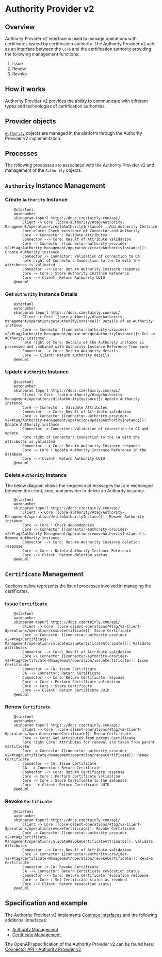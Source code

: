 # Authority Provider v2

## Overview

Authority Provider v2 interface is used to manage operations with certificates issued by certification authority. The Authority Provider v2 acts as an interface between the `Core` and the certification authority providing the following management functions:
1. Issue
2. Renew
3. Revoke 

## How it works

Authority Provider v2 provides the ability to communicate with different types and technologies of certification authorities.

## Provider objects

[`Authority`](../../concept-design/core-components/authority) objects are managed in the platform through the Authority Provider v2 implementation.

## Processes

The following processes are associated with the Authority Provider v2 and management of the `Authority` objects.

## `Authority` Instance Management

### Create `Authority` Instance

```plantuml
    @startuml
    autonumber
    skinparam topurl https://docs.czertainly.com/api/
        Client -> Core [[core-authority/#tag/Authority-Management/operation/createAuthorityInstance]]: Add Authority Instance
        Core->Core: Check existence of Connector and Authority
        Core -> Connector : Validate Attributes
        Connector --> Core: Result of Attribute validation
        Core -> Connector [[connector-authority-provider-v2/#tag/Authority-Management/operation/createAuthorityInstance]]: Create Authority instance
        Connector -> Connector: Validation of connection to CA
        note right of Connector: Connection to the CA with the attributes is validated
        Connector --> Core: Return Authority Instance response
        Core -> Core : Store Authority Instance Reference
        Core --> Client: Return Authority UUID
    @enduml
```

### Get `Authority` Instance Details

```plantuml
    @startuml
    autonumber
    skinparam topurl https://docs.czertainly.com/api/
        Client -> Core [[core-authority/#tag/Authority-Management/operation/getAuthorityInstance]]: Details of an Authority instance
        Core -> Connector [[connector-authority-provider-v2/#tag/Authority-Management/operation/getAuthorityInstance]]: Get an Authority instance
        note right of Core: Details of the Authority instance is processed and combined with Authority Instance Reference from core
        Connector --> Core: Return Authority details
        Core -> Client: Return Authority details
    @enduml
```

### Update `Authority` Instance

```plantuml
    @startuml
    autonumber
    skinparam topurl https://docs.czertainly.com/api/
        Client -> Core [[core-authority/#tag/Authority-Management/operation/editAuthorityInstance]]: Update Authority instance
        Core -> Connector : Validate Attributes
        Connector --> Core: Result of Attribute validation
        Core -> Connector [[connector-authority-provider-v2/#tag/Authority-Management/operation/updateAuthorityInstance]]: Update Authority instance
        Connector -> Connector: Validation of connection to CA and update
        note right of Connector: Connection to the CA with the attributes is validated
        Connector --> Core: Return Authority Instance response
        Core -> Core : Update Authority Instance Reference in the database
        Core --> Client: Return Authority UUID
    @enduml
```

### Delete `Authority` Instance

The below diagram shows the sequence of messages that are exchanged between the client, core, and provider to delete an Authority instance.

```plantuml
    @startuml
    autonumber
    skinparam topurl https://docs.czertainly.com/api/
        Client -> Core [[core-authority/#tag/Authority-Management/operation/deleteAuthorityInstance]]: Remove Authority instance
        Core -> Core : Check dependencies
        Core -> Connector [[connector-authority-provider-v2/#tag/Authority-Management/operation/removeAuthorityInstance]]: Remove Authority instance
        Connector --> Core: Return Authority Instance deletion response
        Core -> Core : Delete Authority Instance Reference
        Core --> Client: Return deletion status
    @enduml
```

## `Certificate` Management
Sections below represents the list of processes involved in managing the certificates.

### Issue `Certificate`

```plantuml
    @startuml
    autonumber
    skinparam topurl https://docs.czertainly.com/api/
        Client -> Core [[core-client-operations/#tag/v2-Client-Operations/operation/issueCertificate]]: Issue Certificate
        Core -> Connector [[connector-authority-provider-v2/#tag/Certificate-Management/operation/validateIssueCertificateAttributes]]: Validate Attributes
        Connector --> Core: Result of Attribute validation
        Core -> Connector [[connector-authority-provider-v2/#tag/Certificate-Management/operation/issueCertificate]]: Issue Certificate
        Connector -> CA: Issue Certificate
        CA --> Connector: Return Certificate
        Connector --> Core: Return Certificate response
        Core -> Core : Perform Certificate validation
        Core -> Core : Store Certificate
        Core --> Client: Return Certificate UUID
    @enduml
```

### Renew `Certificate`

```plantuml
    @startuml
    autonumber
    skinparam topurl https://docs.czertainly.com/api/
        Client -> Core [[core-client-operations/#tag/v2-Client-Operations/operation/renewCertificate]]: Renew Certificate
        Core -> Core: Get Attributes from parent Certificate
        note right Core: Attributes for renewal are taken from parent Certificate
        Core -> Connector [[connector-authority-provider-v2/#tag/Certificate-Management/operation/renewCertificate]]: Renew Certificate
        Connector -> CA: Issue Certificate
        CA --> Connector: Return Certificate
        Connector --> Core: Return Certificate response
        Core -> Core : Perform Certificate validation
        Core -> Core : Store Certificate to the database
        Core --> Client: Return Certificate UUID
    @enduml
```

### Revoke `Certificate`

```plantuml
    @startuml
    autonumber
    skinparam topurl https://docs.czertainly.com/api/
        Client -> Core [[core-client-operations/#tag/v2-Client-Operations/operation/revokeCertificate]]: Revoke Certificate
        Core -> Connector [[connector-authority-provider-v2/#tag/Certificate-Management/operation/validateRevokeCertificateAttributes]]: Validate Attributes
        Connector --> Core: Result of Attribute validation
        Core -> Connector [[connector-authority-provider-v2/#tag/Certificate-Management/operation/revokeCertificate]]: Revoke Certificate
        Connector -> CA: Revoke Certificate
        CA --> Connector: Return Certificate revocation status
        Connector --> Core: Return Certificate revocation response
        Core -> Core : Set Certificate status as revoked
        Core --> Client: Return revocation status
    @enduml
```

## Specification and example

The Authority Provider v2 implements [Common Interfaces](common-interfaces/overview) and the following additional interfaces:
- [Authority Management](/api/connector-authority-provider-v2/#tag/Authority-Management)
- [Certificate Management](/api/connector-authority-provider-v2/#tag/Certificate-Management)

The OpenAPI specification of the Authority Provider v2 can be found here: [Connector API - Authority Provider v2](/api/connector-authority-provider-v2/).

